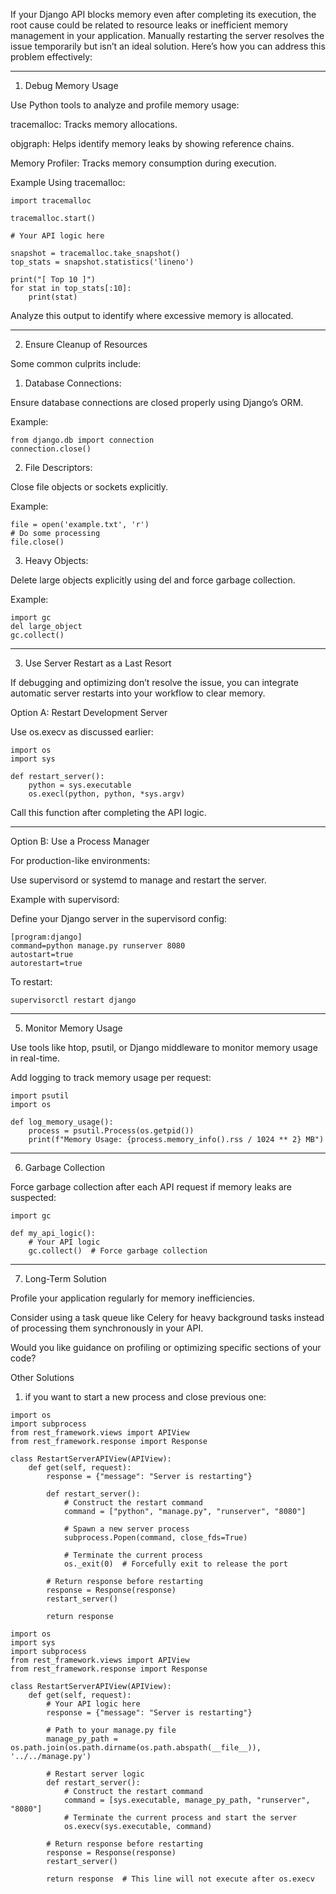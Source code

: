 If your Django API blocks memory even after completing its execution, the root cause could be related to resource leaks or inefficient memory management in your application. Manually restarting the server resolves the issue temporarily but isn’t an ideal solution. Here’s how you can address this problem effectively:


---

1. Debug Memory Usage

Use Python tools to analyze and profile memory usage:

tracemalloc: Tracks memory allocations.

objgraph: Helps identify memory leaks by showing reference chains.

Memory Profiler: Tracks memory consumption during execution.



Example Using tracemalloc:
```
import tracemalloc

tracemalloc.start()

# Your API logic here

snapshot = tracemalloc.take_snapshot()
top_stats = snapshot.statistics('lineno')

print("[ Top 10 ]")
for stat in top_stats[:10]:
    print(stat)
```

Analyze this output to identify where excessive memory is allocated.


---

2. Ensure Cleanup of Resources

Some common culprits include:

1. Database Connections:

Ensure database connections are closed properly using Django’s ORM.

Example:

```
from django.db import connection
connection.close()
```


2. File Descriptors:

Close file objects or sockets explicitly.

Example:
```
file = open('example.txt', 'r')
# Do some processing
file.close()
```


3. Heavy Objects:

Delete large objects explicitly using del and force garbage collection.

Example:
```
import gc
del large_object
gc.collect()
```



---

3. Use Server Restart as a Last Resort

If debugging and optimizing don’t resolve the issue, you can integrate automatic server restarts into your workflow to clear memory.

Option A: Restart Development Server

Use os.execv as discussed earlier:
```
import os
import sys

def restart_server():
    python = sys.executable
    os.execl(python, python, *sys.argv)
```
Call this function after completing the API logic.


---

Option B: Use a Process Manager

For production-like environments:

Use supervisord or systemd to manage and restart the server.

Example with supervisord:

Define your Django server in the supervisord config:
```
[program:django]
command=python manage.py runserver 8080
autostart=true
autorestart=true
```
To restart:
```
supervisorctl restart django
```



---

5. Monitor Memory Usage

Use tools like htop, psutil, or Django middleware to monitor memory usage in real-time.

Add logging to track memory usage per request:
```
import psutil
import os

def log_memory_usage():
    process = psutil.Process(os.getpid())
    print(f"Memory Usage: {process.memory_info().rss / 1024 ** 2} MB")
```


---

6. Garbage Collection

Force garbage collection after each API request if memory leaks are suspected:
```
import gc

def my_api_logic():
    # Your API logic
    gc.collect()  # Force garbage collection
```

---

7. Long-Term Solution

Profile your application regularly for memory inefficiencies.

Consider using a task queue like Celery for heavy background tasks instead of processing them synchronously in your API.


Would you like guidance on profiling or optimizing specific sections of your code?





Other Solutions

1. if you want to start a new process and close previous one:

```
import os
import subprocess
from rest_framework.views import APIView
from rest_framework.response import Response

class RestartServerAPIView(APIView):
    def get(self, request):
        response = {"message": "Server is restarting"}

        def restart_server():
            # Construct the restart command
            command = ["python", "manage.py", "runserver", "8080"]

            # Spawn a new server process
            subprocess.Popen(command, close_fds=True)

            # Terminate the current process
            os._exit(0)  # Forcefully exit to release the port

        # Return response before restarting
        response = Response(response)
        restart_server()

        return response
```


```
import os
import sys
import subprocess
from rest_framework.views import APIView
from rest_framework.response import Response

class RestartServerAPIView(APIView):
    def get(self, request):
        # Your API logic here
        response = {"message": "Server is restarting"}
        
        # Path to your manage.py file
        manage_py_path = os.path.join(os.path.dirname(os.path.abspath(__file__)), '../../manage.py')

        # Restart server logic
        def restart_server():
            # Construct the restart command
            command = [sys.executable, manage_py_path, "runserver", "8080"]
            # Terminate the current process and start the server
            os.execv(sys.executable, command)
        
        # Return response before restarting
        response = Response(response)
        restart_server()
        
        return response  # This line will not execute after os.execv
```
